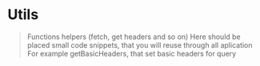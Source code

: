 # Utils

> Functions helpers (fetch, get headers and so on)
> Here should be placed small code snippets, that you will reuse through all aplication
> For example getBasicHeaders, that set basic headers for query
